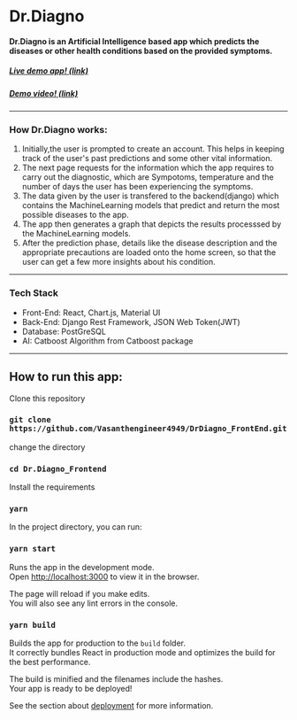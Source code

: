 # Dr.Diagno
#### Dr.Diagno is an Artificial Intelligence based app which predicts the diseases or other health conditions based on the provided symptoms.

##### [Live demo app! (link)](https://dr-diagno.vercel.app/)
##### [Demo video! (link)](https://youtu.be/AiuFFwMwYYk)
---
### How Dr.Diagno works:
1. Initially,the user is prompted to create an account. This helps in keeping track of the user's past predictions and some other vital information.
2. The next page requests for the information which the app requires to carry out the diagnostic, which are Sympotoms, temperature and the number of days the user has been experiencing the symptoms.
3. The data given by the user is transfered to the backend(django) which contains the MachineLearning models that predict and return the most possible diseases to the app.
4. The app then generates a graph that depicts the results processsed by the MachineLearning models.
5. After the prediction phase, details like the disease description and the appropriate precautions are loaded onto the home screen, so that the user can get a few more insights about his condition.

---

### Tech Stack
* Front-End: React, Chart.js, Material UI
* Back-End: Django Rest Framework, JSON Web Token(JWT)
* Database: PostGreSQL
* AI: Catboost Algorithm from Catboost package

---
## How to run this app:
Clone this repository
### `git clone https://github.com/Vasanthengineer4949/DrDiagno_FrontEnd.git`

change the directory
### `cd Dr.Diagno_Frontend`

Install the requirements
### `yarn`




In the project directory, you can run:

### `yarn start`

Runs the app in the development mode.\
Open [http://localhost:3000](http://localhost:3000) to view it in the browser.

The page will reload if you make edits.\
You will also see any lint errors in the console.



### `yarn build`

Builds the app for production to the `build` folder.\
It correctly bundles React in production mode and optimizes the build for the best performance.

The build is minified and the filenames include the hashes.\
Your app is ready to be deployed!

See the section about [deployment](https://facebook.github.io/create-react-app/docs/deployment) for more information.

